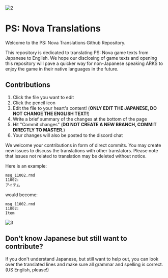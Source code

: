 [2]: https://github.com/Arks-Layer/PSO2JPTranslations/blob/master/resources/header.png
[3]: https://github.com/Arks-Layer/PSO2JPTranslations/blob/master/resources/rightmeow.png
<!---## Notice

Be sure to take a look at the <a href="https://github.com/Arks-Layer/PSO2JPTranslations/wiki"><strong>Wiki</strong></a> page for guides and reminders before sending us your translations.
--->
![2]

# PS: Nova Translations
Welcome to the PS: Nova Translations Github Repository.

This repository is dedicated to translating PS: Nova game texts from Japanese to English. We hope our disclosing of game texts and opening this repository will pave a quicker way for non-Japanese speaking ARKS to enjoy the game in their native languages in the future.

## Contributions

 1. Click the file you want to edit
 2. Click the pencil icon
 3. Edit the file to your heart's content! (<b>ONLY EDIT THE JAPANESE, DO NOT CHANGE THE ENGLISH TEXT!</b>)
 4. Write a brief summary of the changes at the bottom of the page
 5. Hit "Commit changes" (<b>DO NOT CREATE A NEW BRANCH, COMMIT DIRECTLY TO MASTER.</b>)
 6. Your changes will also be posted to the discord chat

We welcome your contributions in form of direct commits. You may create new issues to discuss the translations with other translators. Please note that issues not related to translation may be deleted without notice.

Here is an example:

```
msg_11002.rmd
11002:
アイテム
```

would become:

```
msg_11002.rmd
11002:
Item
```

![3]

## Don't know Japanese but still want to contribute?

If you don't understand Japanese, but still want to help out, you can look over the translated lines and make sure all grammar and spelling is correct. (US English, please!)
